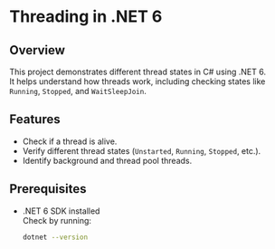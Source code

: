 # Threading in .NET 6

## Overview
This project demonstrates different thread states in C# using .NET 6.  
It helps understand how threads work, including checking states like `Running`, `Stopped`, and `WaitSleepJoin`.

## Features
- Check if a thread is alive.
- Verify different thread states (`Unstarted`, `Running`, `Stopped`, etc.).
- Identify background and thread pool threads.

## Prerequisites
- .NET 6 SDK installed  
  Check by running:  
  ```sh
  dotnet --version
